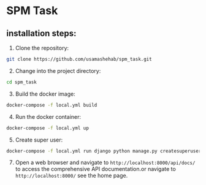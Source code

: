 # SPM Task




## installation steps:

1. Clone the repository:

```bash
git clone https://github.com/usamashehab/spm_task.git
```

2. Change into the project directory:

```bash
cd spm_task
```

3. Build the docker image:

```bash
docker-compose -f local.yml build
```

4. Run the docker container:

```bash
docker-compose -f local.yml up
```

5. Create super user:

```bash
docker-compose -f local.yml run django python manage.py createsuperuser
```


7. Open a web browser and navigate to `http://localhost:8000/api/docs/` to access the comprehensive API documentation.or
   navigate to `http://localhost:8000/` see the home page.
